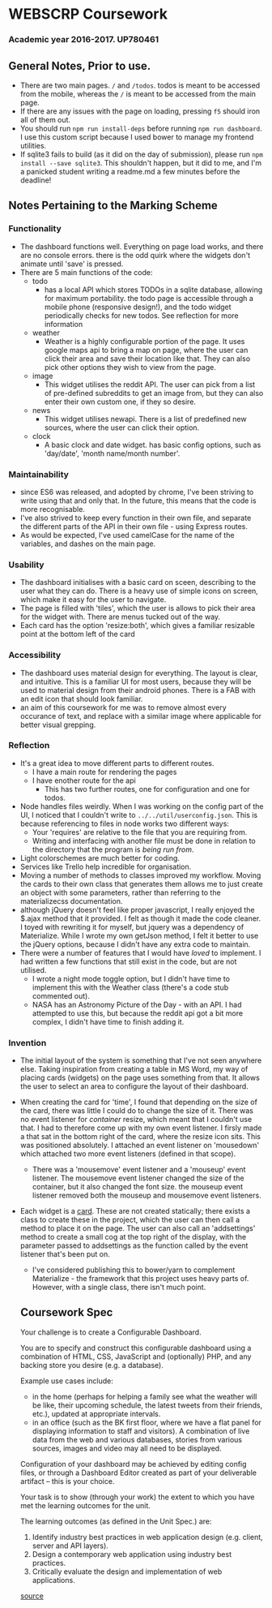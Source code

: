 # WEBSCRP Coursework
### Academic year 2016-2017. UP780461

## General Notes, Prior to use.
- There are two main pages. `/` and `/todos`. todos is meant to be accessed from the mobile, whereas the `/` is meant to be accessed from the main page.
- If there are any issues with the page on loading, pressing `f5` should iron all of them out.
- You should run `npm run install-deps` before running `npm run dashboard`. I use this custom script because I used bower to manage my frontend utilities.
- If sqlite3 fails to build (as it did on the day of submission), please run `npm install --save sqlite3`. This shouldn't happen, but it did to me, and I'm a panicked student writing a readme.md a few minutes before the deadline!

## Notes Pertaining to the Marking Scheme

### Functionality
- The dashboard functions well. Everything on page load works, and there are no console errors. there is the odd quirk where the widgets don't animate until 'save' is pressed.
- There are 5 main functions of the code:
  - todo
    - has a local API which stores TODOs in a sqlite database, allowing for maximum portability. the todo page is accessible through a mobile phone (responsive design!), and the todo widget periodically checks for new todos. See reflection for more information
  - weather
    - Weather is a highly configurable portion of the page. It uses google maps api to bring a map on page, where the user can click their area and save their location like that. They can also pick other options they wish to view from the page.
  - image
    - This widget utilises the reddit API. The user can pick from a list of pre-defined subreddits to get an image from, but they can also enter their own custom one, if they so desire.
  - news
    - This widget utilises newapi. There is a list of predefined new sources, where the user can click their option.
  - clock
    - A basic clock and date widget. has basic config options, such as 'day/date', 'month name/month number'.

### Maintainability
- since ES6 was released, and adopted by chrome, I've been striving to write using that and only that. In the future, this means that the code is more recognisable.
- I've also strived to keep every function in their own file, and separate the different parts of the API in their own file - using Express routes.
- As would be expected, I've used camelCase for the name of the variables, and dashes on the main page.

### Usability
- The dashboard initialises with a basic card on sceen, describing to the user what they can do. There is a heavy use of simple icons on screen, which make it easy for the user to navigate.
- The page is filled with 'tiles', which the user is allows to pick their area for the widget with. There are menus tucked out of the way.
- Each card has the option 'resize:both', which gives a familiar resizable point at the bottom left of the card

### Accessibility
- The dashboard uses material design for everything. The layout is clear, and intuitive. This is a familiar UI for most users, because they will be used to material design from their android phones. There is a FAB with an edit icon that should look familiar.
- an aim of this coursework for me was to remove almost every occurance of text, and replace with a similar image where applicable for better visual grepping.

### Reflection
- It's a great idea to move different parts to different routes.
  - I have a main route for rendering the pages
  - I have enother route for the api  
    - This has two further routes, one for configuration and one for todos.
- Node handles files weirdly. When I was working on the config part of the UI, I noticed that I couldn't write to `../../util/userconfig.json`. This is because referencing to files in node works two different ways:
  - Your 'requires' are relative to the file that you are requiring from.
  - Writing and interfacing with another file must be done in relation to the directory that the program is _being run from_.
- Light colorschemes are much better for coding.
- Services like Trello help incredible for organisation.
- Moving a number of methods to classes improved my workflow. Moving the cards to their own class that generates them allows me to just create an object with some parameters, rather than referring to the materializecss documentation.
- although jQuery doesn't feel like proper javascript, I really enjoyed the $.ajax method that it provided. I felt as though it made the code cleaner. I toyed with rewriting it for myself, but jquery was a dependency of Materialize. While I wrote my own getJson method, I felt it better to use the jQuery options, because I didn't have any extra code to maintain.
- There were a number of features that I would have *loved* to implement. I had written a few functions that still exist in the code, but are not utilised.
  - I wrote a night mode toggle option, but I didn't have time to implement this with the Weather class (there's a code stub commented out).
  - NASA has an Astronomy Picture of the Day - with an API. I had attempted to use this, but because the reddit api got a bit more complex, I didn't have time to finish adding it.

### Invention
- The initial layout of the system is something that I've not seen anywhere else. Taking inspiration from creating a table in MS Word, my way of placing cards (widgets) on the page uses something from that. It allows the user to select an area to configure the layout of their dashboard.
- When creating the card for 'time', I found that depending on the size of the card, there was little I could do to change the size of it. There was no event listener for _container_ resize, which meant that I couldn't use that. I had to therefore come up with my own event listener. I firsly made a <span> that sat in the bottom right of the card, where the resize icon sits. This was positioned absolutely. I attached an event listener on 'mousedown' which attached two more event listeners (defined in that scope).
  - There was a 'mousemove' event listener and a 'mouseup' event listener. The mousemove event listener changed the size of the container, but it also changed the font size. the mouseup event listener removed both the mouseup and mousemove event listeners.
- Each widget is a [card](https://material.io/guidelines/components/cards.html). These are not created statically; there exists a class to create these in the project, which the user can then call a method to place it on the page. The user can also call an 'addsettings' method to create a small cog at the top right of the display, with the parameter passed to addsettings as the function called by the event listener that's been put on.
  - I've considered publishing this to bower/yarn to complement Materialize - the framework that this project uses heavy parts of. However, with a single class, there isn't much point.

  ## Coursework Spec

  Your challenge is to create a Configurable Dashboard.

  You are to specify and construct this configurable dashboard using a combination of HTML, CSS, JavaScript and (optionally) PHP, and any backing store you desire (e.g. a database).

  Example use cases include:
   - in the home (perhaps for helping a family see what the weather will be like, their upcoming schedule, the latest tweets from their friends, etc.), updated at appropriate intervals.
   - in an office (such as the BK first floor, where we have a flat panel for displaying information to staff and visitors).  A combination of live data from the web and various databases, stories from various sources, images and video may all need to be displayed.

  Configuration of your dashboard may be achieved by editing config files, or through a Dashboard Editor created as part of your deliverable artifact – this is your choice.

  Your task is to show (through your work) the extent to which you have met the learning outcomes for the unit.

  The learning outcomes (as defined in the Unit Spec.) are:
  1. Identify industry best practices in web application design (e.g. client, server and API layers).
  2. Design a contemporary web application using industry best practices.
  3. Critically evaluate the design and implementation of web applications.

  [source](https://docs.google.com/document/d/1YL-uOZZdTNC2h732EVLKYnk2VgowFtR6tGRPS_qzuJg/edit)
